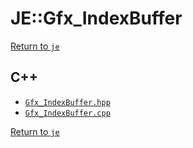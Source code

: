 # JE::Gfx_IndexBuffer

[Return to `je`](/docs/je.md)

## C++

- [`Gfx_IndexBuffer.hpp`](/src/je/Gfx_IndexBuffer.hpp)
- [`Gfx_IndexBuffer.cpp`](/src/je/Gfx_IndexBuffer.cpp)

[Return to `je`](/docs/je.md)
